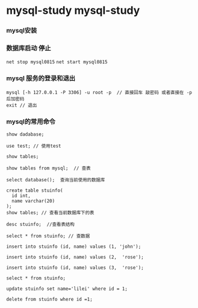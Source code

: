 # mysql-study  mysql-study
### mysql安装

### 数据库启动 停止
`net stop mysql0815`
`net start mysql0815`

### mysql 服务的登录和退出
```
mysql [-h 127.0.0.1 -P 3306] -u root -p  // 直接回车 敲密码 或者直接在 -p后加密码
exit // 退出
```
### mysql的常用命令
```
show dadabase; 

use test; // 使用test 

show tables; 

show tables from mysql;  // 查表

select database();  查询当前使用的数据库

create table stuinfo(
  id int,
  name varchar(20)
);
show tables; // 查看当前数据库下的表

desc stuinfo;  //查看表结构

select * from stuinfo; // 查数据

insert into stuinfo (id, name) values (1, 'john');

insert into stuinfo (id, name) values (2,  'rose');

insert into stuinfo (id, name) values (3,  'rose');

select * from stuinfo;

update stuinfo set name='lilei' where id = 1;

delete from stuinfo where id =1;
```
